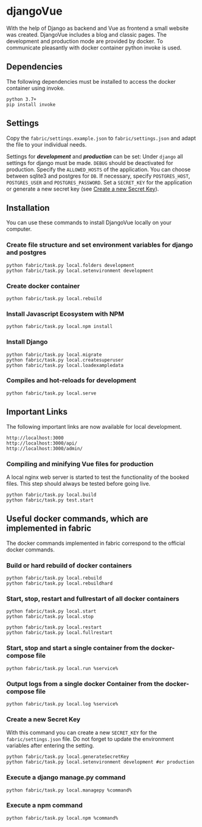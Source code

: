 # djangoVue

With the help of Django as backend and Vue as frontend a small website was created. DjangoVue includes a blog and classic pages. 
The development and production mode are provided by docker. To communicate pleasantly with docker container python invoke is used. 



## Dependencies

The following dependencies must be installed to access the docker container using invoke.

```
python 3.7+
pip install invoke
```


## Settings

Copy the `fabric/settings.example.json` to `fabric/settings.json` and adapt the file to your individual needs.

Settings for ***development*** and ***production*** can be set:
Under `django` all settings for django must be made. 
`DEBUG` should be deactivated for production. 
Specify the `ALLOWED_HOSTS` of the application.
You can choose between sqlite3 and postgres for `DB`.
If necessary, specify `POSTGRES_HOST`, `POSTGRES_USER` and `POSTGRES_PASSWORD`.
Set a `SECRET_KEY` for the application or generate a new secret key (see [Create a new Secret Key](#Create-a-new-Secret-Key)).


## Installation

You can use these commands to install DjangoVue locally on your computer.




### Create file structure and set environment variables for django and postgres

```
python fabric/task.py local.folders development
python fabric/task.py local.setenvironment development
```


### Create docker container

```
python fabric/task.py local.rebuild
```


### Install Javascript Ecosystem with NPM

```
python fabric/task.py local.npm install
```


### Install Django

```
python fabric/task.py local.migrate
python fabric/task.py local.createsuperuser
python fabric/task.py local.loadexampledata
```


### Compiles and hot-reloads for development
```
python fabric/task.py local.serve
```


## Important Links

The following important links are now available for local development.
```
http://localhost:3000
http://localhost:3000/api/
http://localhost:3000/admin/
```


### Compiling and minifying Vue files for production

A local nginx web server is started to test the functionality of the booked files. This step should always be tested before going live.

```
python fabric/task.py local.build
python fabric/task.py test.start
```



## Useful docker commands, which are implemented in fabric

The docker commands implemented in fabric correspond to the official docker commands.


### Build or hard rebuild of docker containers

```
python fabric/task.py local.rebuild
python fabric/task.py local.rebuildhard
```

### Start, stop, restart and fullrestart of all docker containers

```
python fabric/task.py local.start
python fabric/task.py local.stop

python fabric/task.py local.restart
python fabric/task.py local.fullrestart
```

### Start, stop and start a single container from the docker-compose file

```
python fabric/task.py local.run %service%
```

### Output logs from a single docker Container from the docker-compose file

```
python fabric/task.py local.log %service%
```

### Create a new Secret Key

With this command you can create a new `SECRET_KEY` for the `fabric/settings.json` file. Do not forget to update the environment variables after entering the setting.

```
python fabric/task.py local.generateSecretKey
python fabric/task.py local.setenvironment development #or production
```

### Execute a django manage.py command 

```
python fabric/task.py local.managepy %command%
```

### Execute a npm command 

```
python fabric/task.py local.npm %command%
```
